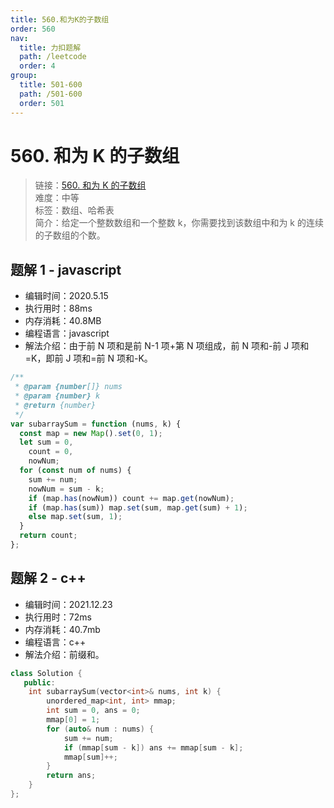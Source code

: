 ```yaml
---
title: 560.和为K的子数组
order: 560
nav:
  title: 力扣题解
  path: /leetcode
  order: 4
group:
  title: 501-600
  path: /501-600
  order: 501
---
```


# 560. 和为 K 的子数组

> 链接：[560. 和为 K 的子数组](https://leetcode-cn.com/problems/subarray-sum-equals-k/)  
> 难度：中等  
> 标签：数组、哈希表  
> 简介：给定一个整数数组和一个整数 k，你需要找到该数组中和为 k 的连续的子数组的个数。

## 题解 1 - javascript

- 编辑时间：2020.5.15
- 执行用时：88ms
- 内存消耗：40.8MB
- 编程语言：javascript
- 解法介绍：由于前 N 项和是前 N-1 项+第 N 项组成，前 N 项和-前 J 项和=K，即前 J 项和=前 N 项和-K。

```javascript
/**
 * @param {number[]} nums
 * @param {number} k
 * @return {number}
 */
var subarraySum = function (nums, k) {
  const map = new Map().set(0, 1);
  let sum = 0,
    count = 0,
    nowNum;
  for (const num of nums) {
    sum += num;
    nowNum = sum - k;
    if (map.has(nowNum)) count += map.get(nowNum);
    if (map.has(sum)) map.set(sum, map.get(sum) + 1);
    else map.set(sum, 1);
  }
  return count;
};
```

## 题解 2 - c++

- 编辑时间：2021.12.23
- 执行用时：72ms
- 内存消耗：40.7mb
- 编程语言：c++
- 解法介绍：前缀和。

```c++
class Solution {
   public:
    int subarraySum(vector<int>& nums, int k) {
        unordered_map<int, int> mmap;
        int sum = 0, ans = 0;
        mmap[0] = 1;
        for (auto& num : nums) {
            sum += num;
            if (mmap[sum - k]) ans += mmap[sum - k];
            mmap[sum]++;
        }
        return ans;
    }
};
```
